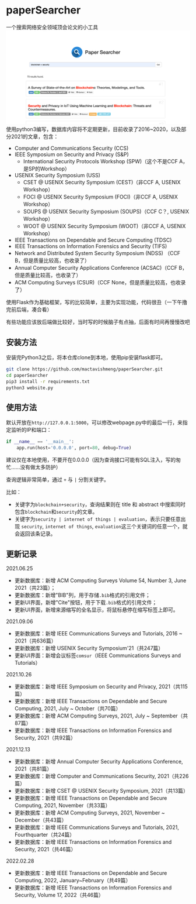 # paperSearcher
一个搜索网络安全领域顶会论文的小工具
![img.png](img.png)
使用python3编写，数据库内容将不定期更新，目前收录了2016~2020，以及部分2021的文章，包含：

- Computer and Communications Security (CCS)
- IEEE Symposium on Security and Privacy (S&P)
  - International Security Protocols Workshop (SPW)（这个不是CCF A，是SP的Workshop）
- USENIX Security Symposium (USS)
  - CSET @ USENIX Security Symposium (CEST)（非CCF A, USENIX Workshop）
  - FOCI @ USENIX Security Symposium (FOCI)（非CCF A, USENIX Workshop）
  - SOUPS @ USENIX Security Symposium (SOUPS)（CCF C？, USENIX Workshop）
  - WOOT @ USENIX Security Symposium (WOOT)（非CCF A, USENIX Workshop）
- IEEE Transactions on Dependable and Secure Computing (TDSC)
- IEEE Transactions on Information Forensics and Security (TIFS)
- Network and Distributed System Security Symposium (NDSS) （CCF B，但是质量比较高，也收录了）
- Annual Computer Security Applications Conference (ACSAC)（CCF B，但是质量比较高，也收录了）
- ACM Computing Surveys (CSUR)（CCF None，但是质量比较高，也收录了）


使用Flask作为基础框架，写的比较简单，主要为实现功能，代码很丑（一下午撸完前后端，凑合看）

有些功能应该放后端做比较好，当时写的时候脑子有点抽，后面有时间再慢慢改吧

## 安装方法

安装完Python3之后，将本仓库clone到本地，使用pip安装flask即可。

```bash
git clone https://github.com/mactavishmeng/paperSearcher.git
cd paperSearcher
pip3 install -r requirements.txt
python3 website.py
```

## 使用方法

默认开放在`http://127.0.0.1:5000`，可以修改webpage.py中的最后一行，来指定监听的IP和端口：

```python
if __name__ == '__main__':
    app.run(host='0.0.0.0', port=80, debug=True)
```

建议仅在本地使用，不要开在0.0.0.0（因为查询接口可能有SQL注入，写的匆忙……没有做太多防护）

查询逻辑非常简单，通过 `+` 与 `|` 分割关键字。

比如：

- 关键字为`blockchain+security`，查询结果则在 title 和 abstract 中搜索同时包含`blockchain`和`security`的文章。
- 关键字为`security | internet of things | evaluation`，表示只要任意出现 `security`, `internet of things`, `evaluation`这三个关键词的任意一个，就会返回该条记录。

## 更新记录

2021.06.25

- 更新数据库：新增 ACM Computing Surveys Volume 54, Number 3, June 2021（共23篇）；
- 更新数据库：新增"BIB"列，用于存储`.bib`格式的引用文件；
- 更新UI界面，新增"Cite"按钮，用于下载`.bib`格式的引用文件；
- 更新UI界面，新增来源缩写的全名显示，将鼠标悬停在缩写标签上即可。

2021.09.06

- 更新数据库：新增 IEEE Communications Surveys and Tutorials, 2016 ~ 2021（共636篇）
- 更新数据库：新增 USENIX Security Symposium'21（共247篇）
- 更新UI界面：新增会议标签`comsur`（IEEE Communications Surveys and Tutorials）

2021.10.26
- 更新数据库：新增 IEEE Symposium on Security and Privacy, 2021（共115篇）
- 更新数据库：新增 IEEE Transactions on Dependable and Secure Computing, 2021, July ~ October（共70篇）
- 更新数据库：新增 ACM Computing Surveys, 2021, July ~ September（共87篇）
- 更新数据库：新增 IEEE Transactions on Information Forensics and Security, 2021（共92篇）

2021.12.13
- 更新数据库：新增 Annual Computer Security Applications Conference, 2021（共81篇）
- 更新数据库：新增 Computer and Communications Security, 2021（共226篇）
- 更新数据库：新增 CSET @ USENIX Security Symposium, 2021（共13篇）
- 更新数据库：新增 IEEE Transactions on Dependable and Secure Computing, 2021, November（共33篇）
- 更新数据库：新增 ACM Computing Surveys, 2021, November ~ December（共43篇）
- 更新数据库：新增 IEEE Communications Surveys and Tutorials, 2021, Fourthquarter（共24篇）
- 更新数据库：新增 IEEE Transactions on Information Forensics and Security, 2021（共46篇）

2022.02.28
- 更新数据库：新增 IEEE Transactions on Dependable and Secure Computing, 2022, January~February（共49篇）
- 更新数据库：新增 IEEE Transactions on Information Forensics and Security, Volume 17, 2022（共46篇）
